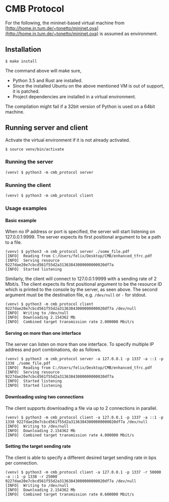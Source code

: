 # CMB Protocol

For the following, the mininet-based virtual machine from 
[http://home.in.tum.de/~tonetto/mininet.ova](http://home.in.tum.de/~tonetto/mininet.ova) 
is assumed as environment.

## Installation

```
$ make install
```

The command above will make sure, 
- Python 3.5 and Rust are installed. 
- Since the installed Ubuntu on the above mentioned VM is out of support, it is patched. 
- Project dependencies are installed in a virtual environment.


The compilation might fail if a 32bit version of Python is used on a 64bit machine.

## Running server and client
Activate the virtual environment if it is not already activated.
```
$ source venv/bin/activate
```

### Running the server
```
(venv) $ python3 -m cmb_protocol server
```

### Running the client
```
(venv) $ python3 -m cmb_protocol client
```
 
### Usage examples
#### Basic example
When no IP address or port is specified, the server will start listening on 127.0.0.1:9999.
The server expects its first positional argument to be a path to a file.
```
(venv) $ python3 -m cmb_protocol server ./some_file.pdf
[INFO]	Reading from C:/Users/felix/Desktop/CMB/enhanced_tfrc.pdf
[INFO]	Serving resource 9227dae20e7cbcd561f55d2a31363843000000000020df7a
[INFO]	Started listening
```

Similarly, the client will connect to 127.0.0.1:9999 with a sending rate of 2 Mbit/s.
The client expects its first positional argument to be the resource ID which is printed to the console by the server, as seen above.
The second argument must be the destination file, e.g. `/dev/null` or `-` for stdout.
```
(venv) $ python3 -m cmb_protocol client 9227dae20e7cbcd561f55d2a31363843000000000020df7a /dev/null
[INFO]	Writing to /dev/null
[INFO]	Downloading 2.154362 Mb
[INFO]	Combined target transmission rate 2.000000 Mbit/s
```

#### Serving on more than one interface
The server can listen on more than one interface. 
To specify multiple IP address and port combinations, do as follows.
```
(venv) $ python3 -m cmb_protocol server -a 127.0.0.1 -p 1337 -a ::1 -p 1338 ./some_file.pdf
[INFO]	Reading from C:/Users/felix/Desktop/CMB/enhanced_tfrc.pdf
[INFO]	Serving resource 9227dae20e7cbcd561f55d2a31363843000000000020df7a
[INFO]	Started listening
[INFO]	Started listening
```

#### Downloading using two connections
The client supports downloading a file via up to 2 connections in parallel.
```
(venv) $ python3 -m cmb_protocol client -a 127.0.0.1 -p 1337 -a ::1 -p 1338 9227dae20e7cbcd561f55d2a31363843000000000020df7a /dev/null
[INFO]	Writing to /dev/null
[INFO]	Downloading 2.154362 Mb
[INFO]	Combined target transmission rate 4.000000 Mbit/s
```

#### Setting the target sending rate
The client is able to specify a different desired target sending rate in bps per connection.
```
(venv) $ python3 -m cmb_protocol client -a 127.0.0.1 -p 1337 -r 50000 -a ::1 -p 1338 -r 25000 9227dae20e7cbcd561f55d2a31363843000000000020df7a /dev/null
[INFO]	Writing to /dev/null
[INFO]	Downloading 2.154362 Mb
[INFO]	Combined target transmission rate 0.600000 Mbit/s
```